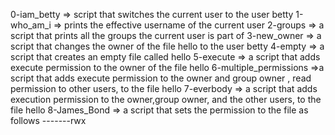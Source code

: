 0-iam_betty => script that switches the current user to the user betty
1-who_am_i => prints the effective username of the current user
2-groups => a script that prints all the groups the current user is part of
3-new_owner => a script that changes the owner of the file hello to the user betty
4-empty => a script that creates an empty file called hello
5-execute => a script that adds execute permission to the owner of the file hello
6-multiple_permissions =>a script that adds execute permission to the owner and group owner , read permission to other users, to the file hello
7-everbody => a script that adds execution permission to the owner,group owner, and the other users, to the file hello
8-James_Bond => a script that sets the permission to the file as follows -------rwx
